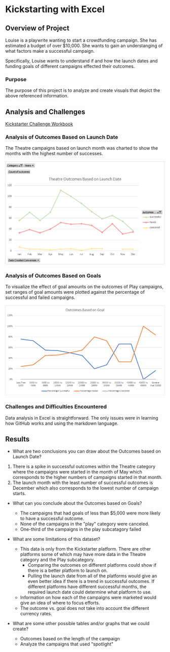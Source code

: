 # Kickstarting with Excel

## Overview of Project

Louise is a playwrite wanting to start a crowdfunding campaign. She has estimated a budget of over $10,000. She wants to gain an understanging of what factors make a successful campaign.

Specifically, Louise wants to understand if and how the launch dates and funding goals of different campaigns effected their outcomes.

### Purpose
The purpose of this project is to analyze and create visuals that depict the above referenced information.

## Analysis and Challenges
[Kickstarter Challenge Workbook](./Kickstarter_Challenge.xlsx)
### Analysis of Outcomes Based on Launch Date
The Theatre campaigns based on launch month was charted to show the months with the highest number of successes.  
</br> 
![Outcomes Based on Launch Date](./Theatre_Outcomes_vs_Launch.png)
### Analysis of Outcomes Based on Goals
To visualize the effect of goal amounts on the outcomes of Play campaigns, set ranges of goal amounts were plotted against the percentage of successful and failed campaigns.  
</br>
![Outcomes vs. Goals](./Outcomes_vs_Goals.png)
### Challenges and Difficulties Encountered
Data analysis in Excel is straightforward. The only issues were in learning how GitHub works and using the markdown language.
## Results
- What are two conclusions you can draw about the Outcomes based on Launch Date?
1. There is a spike in successful outcomes within the Theatre category where the campaigns were started in the month of May which corresponds to the higher numbers of campaigns started in that month.
2. The launch month with the least number of successful outcomes is December which also corresponds to the lowest number of campaign starts.
  
- What can you conclude about the Outcomes based on Goals?
  * The campaigns that had goals of less than $5,000 were more likely to have a successful outcome.
  * None of the campaigns in the "play" category were canceled.
  * One-third of the campaigns in the play subcatagory failed
  
- What are some limitations of this dataset?
  * This data is only from the Kickstarter platform. There are other platforms some of which may have more data in the Theatre category and the Play subcategory.
    - Comparing the outcomes on different platforms could show if there is a better platform to launch on.
    - Pulling the launch date from all of the platforms would give an even better idea if there is a trend in successful outcomes. If different platforms have different successful months, the required launch date could determine what platform to use.
  * Information on how each of the campaigns were marketed would give an idea of where to focus efforts.
  * The outcome vs. goal does not take into account the different currency rates.  
  
- What are some other possible tables and/or graphs that we could create?
  * Outcomes based on the length of the campaign
  * Analyze the campaigns that used "spotlight"
